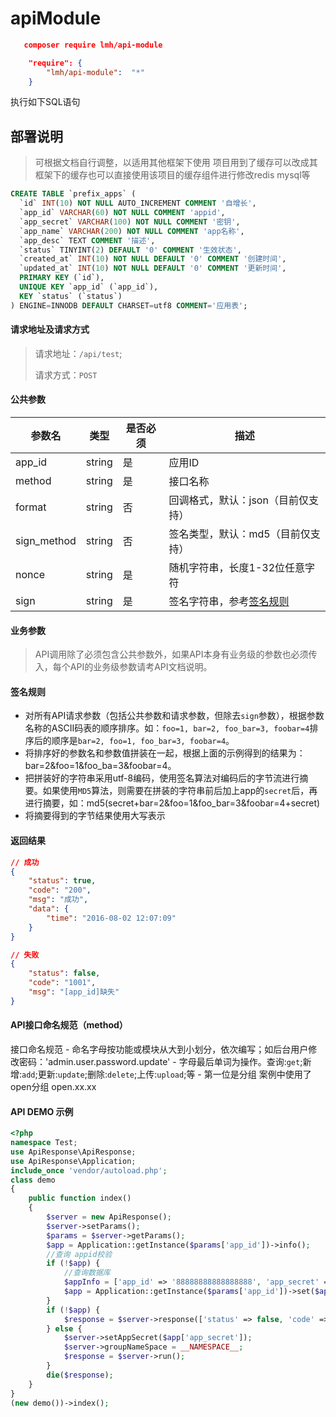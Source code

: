 # apiModule
``` json
   composer require lmh/api-module
```

``` json
    "require": {
        "lmh/api-module":  "*"
    }
```


执行如下SQL语句
## 部署说明

> 可根据文档自行调整，以适用其他框架下使用
> 项目用到了缓存可以改成其框架下的缓存也可以直接使用该项目的缓存组件进行修改redis mysql等

```sql
CREATE TABLE `prefix_apps` (
  `id` INT(10) NOT NULL AUTO_INCREMENT COMMENT '自增长',
  `app_id` VARCHAR(60) NOT NULL COMMENT 'appid',
  `app_secret` VARCHAR(100) NOT NULL COMMENT '密钥',
  `app_name` VARCHAR(200) NOT NULL COMMENT 'app名称',
  `app_desc` TEXT COMMENT '描述',
  `status` TINYINT(2) DEFAULT '0' COMMENT '生效状态',
  `created_at` INT(10) NOT NULL DEFAULT '0' COMMENT '创建时间',
  `updated_at` INT(10) NOT NULL DEFAULT '0' COMMENT '更新时间',
  PRIMARY KEY (`id`),
  UNIQUE KEY `app_id` (`app_id`),
  KEY `status` (`status`)
) ENGINE=INNODB DEFAULT CHARSET=utf8 COMMENT='应用表';
```

#### 请求地址及请求方式

> 请求地址：`/api/test`;
>
> 请求方式：`POST`

#### 公共参数

|参数名|类型|是否必须|描述|
|----|----|----|----|
|app_id|string|是|应用ID|
|method|string|是|接口名称|
|format|string|否|回调格式，默认：json（目前仅支持）|
|sign_method|string|否|签名类型，默认：md5（目前仅支持）|
|nonce|string|是|随机字符串，长度1-32位任意字符|
|sign|string|是|签名字符串，参考[签名规则](#签名规则)|

#### 业务参数

> API调用除了必须包含公共参数外，如果API本身有业务级的参数也必须传入，每个API的业务级参数请考API文档说明。



#### 签名规则

- 对所有API请求参数（包括公共参数和请求参数，但除去`sign`参数），根据参数名称的ASCII码表的顺序排序。如：`foo=1, bar=2, foo_bar=3, foobar=4`排序后的顺序是`bar=2, foo=1, foo_bar=3, foobar=4`。
- 将排序好的参数名和参数值拼装在一起，根据上面的示例得到的结果为：bar=2&foo=1&foo_ba=3&foobar=4。
- 把拼装好的字符串采用utf-8编码，使用签名算法对编码后的字节流进行摘要。如果使用`MD5`算法，则需要在拼装的字符串前后加上app的`secret`后，再进行摘要，如：md5(secret+bar=2&foo=1&foo_bar=3&foobar=4+secret)
- 将摘要得到的字节结果使用大写表示

#### 返回结果

```json
// 成功
{
    "status": true,
    "code": "200",
    "msg": "成功",
    "data": {
        "time": "2016-08-02 12:07:09"
    }
}

// 失败
{
    "status": false,
    "code": "1001",
    "msg": "[app_id]缺失"
}
```
#### API接口命名规范（method）

 接口命名规范
    - 命名字母按功能或模块从大到小划分，依次编写；如后台用户修改密码：'admin.user.password.update'
    - 字母最后单词为操作。查询:`get`;新增:`add`;更新:`update`;删除:`delete`;上传:`upload`;等
    - 第一位是分组 案例中使用了open分组 open.xx.xx
    
    
#### API DEMO 示例

``` php
<?php
namespace Test;
use ApiResponse\ApiResponse;
use ApiResponse\Application;
include_once 'vendor/autoload.php';
class demo
{
    public function index()
    {
        $server = new ApiResponse();
        $server->setParams();
        $params = $server->getParams();
        $app = Application::getInstance($params['app_id'])->info();
        //查询 appid校验
        if (!$app) {
            //查询数据库
            $appInfo = ['app_id' => '88888888888888888', 'app_secret' => 'dasfasfafa41545458'];
            $app = Application::getInstance($params['app_id'])->set($appInfo);
        }
        if (!$app) {
            $response = $server->response(['status' => false, 'code' => '401']);
        } else {
            $server->setAppSecret($app['app_secret']);
            $server->groupNameSpace = __NAMESPACE__;
            $response = $server->run();
        }
        die($response);
    }
}
(new demo())->index();

```
